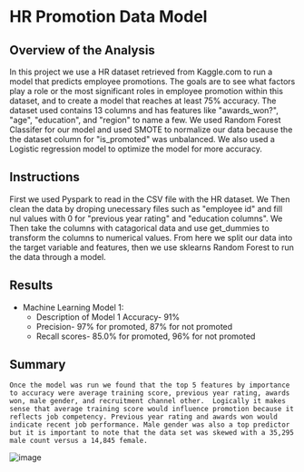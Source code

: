 # HR Promotion Data Model


## Overview of the Analysis

  In this project we use a HR dataset retrieved from Kaggle.com to run a model that predicts employee promotions.  The goals are to see what factors play a role or the most significant roles in employee promotion within this dataset, and to create a model that reaches at least 75% accuracy.  The dataset used contains 13 columns and has features like "awards_won?", "age", "education", and "region" to name a few.  We used Random Forest Classifer for our model and used SMOTE to normalize our data because the the dataset column for "is_promoted" was unbalanced.  We also used a Logistic regression model to optimize the model for more accuracy.
  
## Instructions

  First we used Pyspark to read in the CSV file with the HR dataset. We Then clean the data by droping unecessary files such as "employee id" and fill nul values with 0 for "previous year rating" and "education columns".  We Then take the columns with catagorical data and use get_dummies to transform the columns to numerical values. From here we split our data into the target variable and features, then we use sklearns Random Forest to run the data through a model.
  
## Results

* Machine Learning Model 1:
  - Description of Model 1 Accuracy- 91%
  - Precision- 97% for promoted, 87% for not promoted
  - Recall scores- 85.0% for promoted, 96% for not promoted


## Summary
  
    Once the model was run we found that the top 5 features by importance to accuracy were average training score, previous year rating, awards won, male gender, and recruitment channel other.  Logically it makes sense that average training score would influence promotion because it reflects job competency. Previous year rating and awards won would indicate recent job performance. Male gender was also a top predictor but it is important to note that the data set was skewed with a 35,295 male count versus a 14,845 female. 

![image](https://github.com/vasabril98/DS_Project4/assets/118862894/e3354af6-c41e-4a36-b31e-e73f362fb442)
